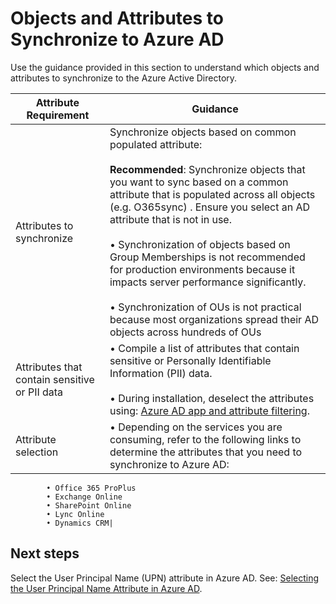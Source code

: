 # Objects and Attributes to Synchronize to Azure AD

Use the guidance provided in this section to understand which objects and attributes to synchronize to the Azure Active Directory.

|**Attribute Requirement** | **Guidance** |  
| -------------| -------------| 
|Attributes to synchronize | Synchronize objects based on common populated attribute: <br/><br/> **Recommended**: Synchronize objects that you want to sync based on a common attribute that is populated across all objects (e.g. O365sync) . Ensure you select an AD attribute that is not in use. <br/><br/> • Synchronization of objects based on Group Memberships is not recommended for production environments because it impacts server  performance significantly. <br/><br/> • Synchronization of OUs is not practical because most organizations spread their AD objects across hundreds of OUs |
|Attributes that contain sensitive or PII data  | • Compile a list of attributes that contain sensitive or Personally Identifiable Information (PII) data. <br/><br/> • During installation, deselect the attributes using:  [Azure AD app and attribute filtering](https://docs.microsoft.com/en-us/azure/active-directory/connect/active-directory-aadconnect-get-started-custom#azure-ad-app-and-attribute-filtering).  |
|Attribute selection |  • Depending on the services you are consuming, refer to the following links to determine the attributes that you need to synchronize to Azure AD:
	        • Office 365 ProPlus
	        • Exchange Online
	        • SharePoint Online
	        • Lync Online
	        • Dynamics CRM|


## Next steps 

Select the User Principal Name (UPN) attribute in Azure AD. See: [Selecting the User Principal Name Attribute in Azure AD](2.1.2-Selecting-the-User-Principal-Name-Attribute-in-Azure-AD.md).


